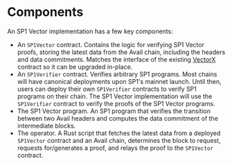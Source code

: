 # Components

An SP1 Vector implementation has a few key components:
- An `SP1Vector` contract. Contains the logic for verifying SP1 Vector proofs, storing the
latest data from the Avail chain, including the headers and data commitments. Matches the interface
of the existing [VectorX](https://github.com/succinctlabs/vectorx/blob/main/contracts/src/VectorX.sol) contract so it can be upgraded in-place.
- An `SP1Verifier` contract. Verifies arbitrary SP1 programs. Most chains will have canonical deployments
upon SP1's mainnet launch. Until then, users can deploy their own `SP1Verifier` contracts to verify
SP1 programs on their chain. The SP1 Vector implementation will use the `SP1Verifier` contract to verify
the proofs of the SP1 Vector programs.
- The SP1 Vector program. An SP1 program that verifies the transition between two Avail
headers and computes the data commitment of the intermediate blocks.
- The operator. A Rust script that fetches the latest data from a deployed `SP1Vector` contract and an Avail chain, determines the block to request, requests for/generates a proof, and relays the proof to
the `SP1Vector` contract.
